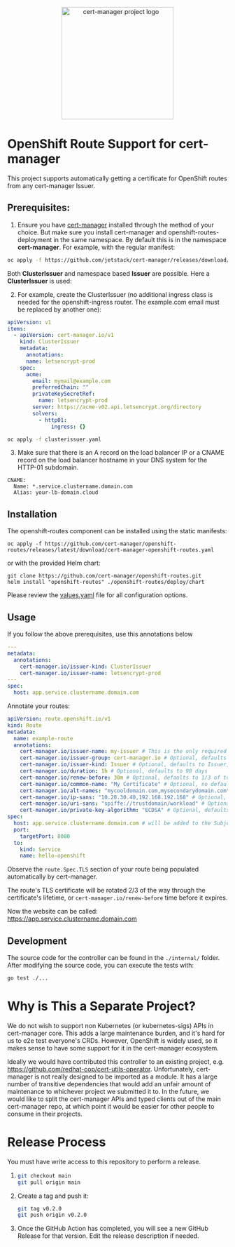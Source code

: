 <p align="center">
  <img src="https://raw.githubusercontent.com/cert-manager/cert-manager/d53c0b9270f8cd90d908460d69502694e1838f5f/logo/logo-small.png" height="256" width="256" alt="cert-manager project logo" />
</p>

# OpenShift Route Support for cert-manager

This project supports automatically getting a certificate for
OpenShift routes from any cert-manager Issuer.

## Prerequisites:

1. Ensure you have [cert-manager](https://github.com/cert-manager/cert-manager) installed
   through the method of your choice. But make sure you install cert-manager and openshift-routes-deployment in the same namespace. By default this is in the namespace **cert-manager**.
   For example, with the regular manifest:

```sh
oc apply -f https://github.com/jetstack/cert-manager/releases/download/v1.12.1/cert-manager.yaml
```

Both **ClusterIssuer** and namespace based **Issuer** are possible. Here a **ClusterIssuer** is used:

2. For example, create the ClusterIssuer (no additional ingress class is needed for the openshift-ingress router. The example.com email must be replaced by another one):

```yaml
apiVersion: v1
items:
  - apiVersion: cert-manager.io/v1
    kind: ClusterIssuer
    metadata:
      annotations:
      name: letsencrypt-prod
    spec:
      acme:
        email: mymail@example.com
        preferredChain: ""
        privateKeySecretRef:
          name: letsencrypt-prod
        server: https://acme-v02.api.letsencrypt.org/directory
        solvers:
          - http01:
              ingress: {}
```

```sh
oc apply -f clusterissuer.yaml
```

3. Make sure that there is an A record on the load balancer IP or a CNAME record on the load balancer hostname in your DNS system for the HTTP-01 subdomain.

```
CNAME:
  Name: *.service.clustername.domain.com
  Alias: your-lb-domain.cloud
```

## Installation

The openshift-routes component can be installed using the static manifests:

```shell
oc apply -f https://github.com/cert-manager/openshift-routes/releases/latest/download/cert-manager-openshift-routes.yaml
```

or with the provided Helm chart:

```shell
git clone https://github.com/cert-manager/openshift-routes.git
helm install "openshift-routes" ./openshift-routes/deploy/chart
```

Please review the [values.yaml](./deploy/chart/values.yaml) file for all configuration options.

## Usage

If you follow the above prerequisites, use this annotations below

```yaml
---
metadata:
  annotations:
    cert-manager.io/issuer-kind: ClusterIssuer
    cert-manager.io/issuer-name: letsencrypt-prod
---
spec:
  host: app.service.clustername.domain.com
```

Annotate your routes:

```yaml
apiVersion: route.openshift.io/v1
kind: Route
metadata:
  name: example-route
  annotations:
    cert-manager.io/issuer-name: my-issuer # This is the only required annotation
    cert-manager.io/issuer-group: cert-manager.io # Optional, defaults to cert-manager.io
    cert-manager.io/issuer-kind: Issuer # Optional, defaults to Issuer, could be ClusterIssuer or an External Issuer
    cert-manager.io/duration: 1h # Optional, defaults to 90 days
    cert-manager.io/renew-before: 30m # Optional, defaults to 1/3 of total certificate duration.
    cert-manager.io/common-name: "My Certificate" # Optional, no default.
    cert-manager.io/alt-names: "mycooldomain.com,mysecondarydomain.com" # Optional, no default
    cert-manager.io/ip-sans: "10.20.30.40,192.168.192.168" # Optional, no default
    cert-manager.io/uri-sans: "spiffe://trustdomain/workload" # Optional, no default
    cert-manager.io/private-key-algorithm: "ECDSA" # Optional, defaults to RSA
spec:
  host: app.service.clustername.domain.com # will be added to the Subject Alternative Names of the CertificateRequest
  port:
    targetPort: 8080
  to:
    kind: Service
    name: hello-openshift
```

Observe the `route.Spec.TLS` section of your route being populated automatically by cert-manager.

The route's TLS certificate will be rotated 2/3 of the way through the certificate's lifetime, or
`cert-manager.io/renew-before` time before it expires.

Now the website can be called: https://app.service.clustername.domain.com

## Development

The source code for the controller can be found in the `./internal/` folder.
After modifying the source code, you can execute the tests with:

```sh
go test ./...
```

# Why is This a Separate Project?

We do not wish to support non Kubernetes (or kubernetes-sigs) APIs in cert-manager core. This adds
a large maintenance burden, and it's hard for us to e2e test everyone's CRDs. However, OpenShift is
widely used, so it makes sense to have some support for it in the cert-manager ecosystem.

Ideally we would have contributed this controller to an existing project, e.g.
https://github.com/redhat-cop/cert-utils-operator. Unfortunately, cert-manager is not really designed
to be imported as a module. It has a large number of transitive dependencies that would add an unfair
amount of maintenance to whichever project we submitted it to. In the future, we would like to split
the cert-manager APIs and typed clients out of the main cert-manager repo, at which point it would be
easier for other people to consume in their projects.

# Release Process

You must have write access to this repository to perform a release.

1. ```bash
   git checkout main
   git pull origin main
   ```

2. Create a tag and push it:

   ```bash
   git tag v0.2.0
   git push origin v0.2.0
   ```

3. Once the GitHub Action has completed, you will see a new GitHub Release for
   that version. Edit the release description if needed.

